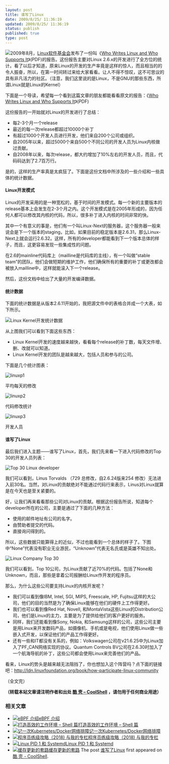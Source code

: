 ```yaml
---
layout: post
title: 谁写了Linux
date: 2009/8/25/ 11:36:19
updated: 2009/8/25/ 11:36:19
status: publish
published: true
type: post
---
```


[![](http://www.linuxfoundation.org/sites/www.linuxfoundation.org/themes/opensourcery/images/linux-foundation.png)](http://www.linuxfoundation.org/sites/www.linuxfoundation.org/themes/opensourcery/images/linux-foundation.png)2009年8月，[Linux软件基金会](http://www.linuxfoundation.org/)发布了一份叫《[Who Writes Linux and Who Supports It](http://www.linuxfoundation.org/publications/whowriteslinux.pdf)》(PDF)的报告。这份报告主要对Linux 2.6.x的开发进行了全方位的统计。看了以后才知道，原来Linux的开发的生产率竟是这样的惊人，而且相当的的令人振奋，所以，在第一时间转过来给大家看看。让人不得不惊叹，这不可思议的具有非凡活力的社区。（注意，我们这里说的是Linux，不是GNU的那些东西，所谓Linux就是Linux的Kernel）


下面是一个导读，希望每一个看到这篇文章的朋友都能看看原文的报告：《[Who Writes Linux and Who Supports It](http://www.linuxfoundation.org/publications/whowriteslinux.pdf)》(PDF)


这份报告的一开始就对Linux的开发进行了总结：


* 每2-3个月一个release
* 最近的每一次release都超过10000个补丁
* 有超过1000个开发人员进行开发，他们来自200个公司或组织。
* 自2005年以来，超过5000个来自500个不同公司的开发人员为Linux内核做过贡献。
* 自2008年以来，每次release，都大约增加了10%左右的开发人员，而且，代码码达到了2.7百万行。


是的，这样的生产率真是太疯狂了。下面是这份文档中所涉及的一些介绍和一些具体的统计数据。



#### Linux开发模式


Linux的开发采用的是一种宽松的，基于时间的开发模式。每一个新的主要版本的release基本上会发生在2-3个月之内。这个开发模式是在2005年形成的，因为任何人都可以修改其内核的代码，所以，很多补丁进入内核的时间非常的快。


其中一个有意义的事是，他们有一个叫Linux-Next的服务器，这个服务器一般来说会是下一个版本的staging，比如，如果目前的稳定版本是2.6.31，那么Linux-Next上就会运行2.6.32。这样，所有的developer都能看到下一个版本总体的样子，而且，这更容易发现一些集成性的问题。


在2.6的mainline代码库上（mailline是代码库的主线），有一个叫做“stable team”的团队，他们会做短期的维护工作，他们确保所有的重要的补丁或更改都会被放入mailline中，这样就能滚入下一个release。


然后，这份文档中给出了大量的开发编译数据。


#### 统计数据


下面的统计数据是从版本2.6.11开始的，我把源文件中的表格合并成一个大表，如下所示。


![Linux Kernel开发统计数据](https://coolshell.cn/wp-content/uploads/2009/08/Linux-Stat.png "Linux Kernel开发统计数据")


从上图我们可以看到下面这些东西：


* Linux Kernel开发的速度越来越快，看看每个release的补丁数，每天文件增、删、改就可以知道。
* Linux Kernel开发的团队是越来越大，包括人员和参与的公司。


下面是几个统计图表：


![linuxp1](https://coolshell.cn/wp-content/uploads/2009/08/linuxp1.png "平均每天的修改")  

平均每天的修改


![linuxp2](https://coolshell.cn/wp-content/uploads/2009/08/linuxp2.png "代码修改统计")  

代码修改统计


![linuxp3](https://coolshell.cn/wp-content/uploads/2009/08/linuxp3.png "开发人员")  

开发人员


#### 谁写了Linux


最后我们进入主题——谁写了Linux，首先，我们先来看一下进入代码修改的Top 30的开发人员列表：


![Top 30 Linux developer](https://coolshell.cn/wp-content/uploads/2009/08/Linux-developer.png "Top 30 Linux developer")


我们可以看到，Linus Torvalds （729 总修改，自2.6.24版来254 修改）无法进入前30名。当然，对Linux的贡献绝对不能通过代码行来表示，Linus对Linux就算是在今天也是至关紧要的。


好，让我们再来看看那些公司对Linux的贡献。根据这份报告所说，知道每个developer所在的公司，主要是通过了下面的几种方法：


* 使用的邮件地址有公司的名字。
* 由赞助者提交的代码。
* 直接询问得到的。


所以，这些数据只能算得上的近似，不过也能看到一个总体的样子了。下图中“None”代表没有职业无业游民，“Unknown”代表无名氏或是英雄不知出处。


![Linux Company Top 30](https://coolshell.cn/wp-content/uploads/2009/08/linux-company.png "Linux Company Top 30")


我们可以看到，Top 10公司，为Linux贡献了近70%的代码。包括了None和Unknown，而且，那些是拿着公司报酬给Linux作开发的程序员。


那么，为什么这些公司要支持Linux的内核开发呢？


* 我们可以看到像IBM, Intel, SGI, MIPS, Freescale, HP, Fujitsu这样的大公司，他们的目的当然是为了确保Linux能够在他们的硬件上工作得更好。
* 我们也可以看到像Red Hat, Novell, 和MontaVista这些Linux的Distribution公司，他们是Linux的主力，主要是为了提供给他们的客户更好的服务。
* 同样，我们还能看到像Sony, Nokia, 和Samsung这样的公司，这些公司主要是用Linux来开发数码产品，如摄像机、手机或是电视，他们使用Linux做一些嵌入式开发，以保证他们的产品工作得更好。
* 还有一些和IT都没有关系的，例如：Volkswagen公司在v21.6.25中为Linux加入了PF\_CAN网络实现的协议。Quantum Controls BV公司在2.6.30时加入了一个航海导航的补丁，这些公司都会使用Linux来完善他们的产品。


看来，Linux的势头是越来越无法阻挡了，你也想加入这个阵营吗？点下面的链接吧：<http://ldn.linuxfoundation.org/book/how-participate-linux-community>


（全文完）



**（转载本站文章请注明作者和出处 [酷 壳 – CoolShell](https://coolshell.cn/) ，请勿用于任何商业用途）**



### 相关文章

* [![eBPF 介绍](https://coolshell.cn/wp-content/uploads/2022/12/eBPF-150x150.jpeg)](https://coolshell.cn/articles/22320.html)[eBPF 介绍](https://coolshell.cn/articles/22320.html)
* [![打造高效的工作环境 – Shell 篇](https://coolshell.cn/wp-content/uploads/2019/03/linux.ninja_-150x150.png)](https://coolshell.cn/articles/19219.html)[打造高效的工作环境 – Shell 篇](https://coolshell.cn/articles/19219.html)
* [![记一次Kubernetes/Docker网络排障](https://coolshell.cn/wp-content/uploads/2018/12/docker-networking-1-150x150.png)](https://coolshell.cn/articles/18654.html)[记一次Kubernetes/Docker网络排障](https://coolshell.cn/articles/18654.html)
* [![程序员练级攻略（2018)  与我的专栏](https://coolshell.cn/wp-content/uploads/2018/05/300x262-150x150.jpg)](https://coolshell.cn/articles/18360.html)[程序员练级攻略（2018) 与我的专栏](https://coolshell.cn/articles/18360.html)
* [![Linux PID 1 和 Systemd](https://coolshell.cn/wp-content/uploads/2017/07/systemd-1-150x150.jpeg)](https://coolshell.cn/articles/17998.html)[Linux PID 1 和 Systemd](https://coolshell.cn/articles/17998.html)
* [![缓存更新的套路](https://coolshell.cn/wp-content/uploads/2016/07/cache-150x150.png)](https://coolshell.cn/articles/17416.html)[缓存更新的套路](https://coolshell.cn/articles/17416.html)
The post [谁写了Linux](https://coolshell.cn/articles/1360.html) first appeared on [酷 壳 - CoolShell](https://coolshell.cn).